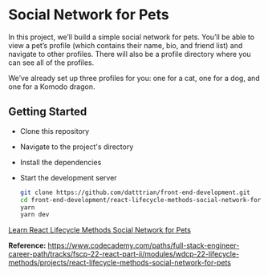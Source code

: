 # Social Network for Pets

In this project, we’ll build a simple social network for pets. You’ll be able to view a pet’s profile (which contains their name, bio, and friend list) and navigate to other profiles. There will also be a profile directory where you can see all of the profiles.

We’ve already set up three profiles for you: one for a cat, one for a dog, and one for a Komodo dragon.

## Getting Started

- Clone this repository
- Navigate to the project's directory
- Install the dependencies
- Start the development server

   ``` bash
   git clone https://github.com/datttrian/front-end-development.git
   cd front-end-development/react-lifecycle-methods-social-network-for-pets
   yarn
   yarn dev
   ```


[Learn React Lifecycle Methods Social Network for Pets](https://www.youtube.com/watch?v=Dup6su7YlEA)

**Reference:** https://www.codecademy.com/paths/full-stack-engineer-career-path/tracks/fscp-22-react-part-ii/modules/wdcp-22-lifecycle-methods/projects/react-lifecycle-methods-social-network-for-pets
